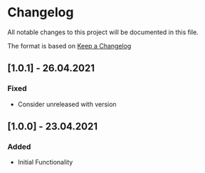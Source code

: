 # Changelog
All notable changes to this project will be documented in this file.

The format is based on [Keep a Changelog](http://keepachangelog.com/)

## [1.0.1] - 26.04.2021

### Fixed
- Consider unreleased with version

## [1.0.0] - 23.04.2021

### Added
- Initial Functionality
